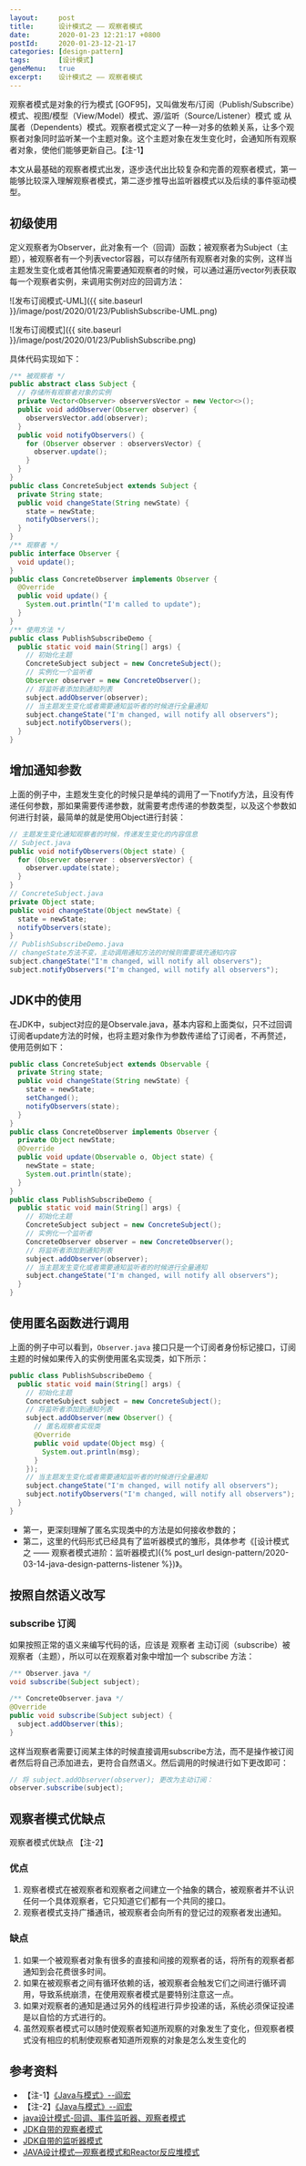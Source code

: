 ```yaml
---
layout:     post
title:      设计模式之 —— 观察者模式
date:       2020-01-23 12:21:17 +0800
postId:     2020-01-23-12-21-17
categories: [design-pattern]
tags:       [设计模式]
geneMenu:   true
excerpt:    设计模式之 —— 观察者模式
---
```


观察者模式是对象的行为模式 [GOF95]，又叫做发布/订阅（Publish/Subscribe）模式、视图/模型（View/Model）模式、源/监听（Source/Listener）模式 或 从属者（Dependents）模式。观察者模式定义了一种一对多的依赖关系，让多个观察者对象同时监听某一个主题对象。这个主题对象在发生变化时，会通知所有观察者对象，使他们能够更新自己。【注-1】

本文从最基础的观察者模式出发，逐步迭代出比较复杂和完善的观察者模式，第一能够比较深入理解观察者模式，第二逐步推导出监听器模式以及后续的事件驱动模型。

## 初级使用

定义观察者为Observer，此对象有一个（回调）函数；被观察者为Subject（主题），被观察者有一个列表vector容器，可以存储所有观察者对象的实例，这样当主题发生变化或者其他情况需要通知观察者的时候，可以通过遍历vector列表获取每一个观察者实例，来调用实例对应的回调方法：

![发布订阅模式-UML]({{ site.baseurl }}/image/post/2020/01/23/PublishSubscribe-UML.png)


![发布订阅模式]({{ site.baseurl }}/image/post/2020/01/23/PublishSubscribe.png)

具体代码实现如下：

```java
/** 被观察者 */
public abstract class Subject {
  // 存储所有观察者对象的实例
  private Vector<Observer> observersVector = new Vector<>();
  public void addObserver(Observer observer) {
    observersVector.add(observer);
  }
  public void notifyObservers() {
    for (Observer observer : observersVector) {
      observer.update();
    }
  }
}
public class ConcreteSubject extends Subject {
  private String state;
  public void changeState(String newState) {
    state = newState;
    notifyObservers();
  }
}
/** 观察者 */
public interface Observer {
  void update();
}
public class ConcreteObserver implements Observer {
  @Override
  public void update() {
    System.out.println("I'm called to update");
  }
}
/** 使用方法 */
public class PublishSubscribeDemo {
  public static void main(String[] args) {
    // 初始化主题
    ConcreteSubject subject = new ConcreteSubject();
    // 实例化一个监听者
    Observer observer = new ConcreteObserver();
    // 将监听者添加到通知列表
    subject.addObserver(observer);
    // 当主题发生变化或者需要通知监听者的时候进行全量通知
    subject.changeState("I'm changed, will notify all observers");
    subject.notifyObservers();
  }
}
```

## 增加通知参数

上面的例子中，主题发生变化的时候只是单纯的调用了一下notify方法，且没有传递任何参数，那如果需要传递参数，就需要考虑传递的参数类型，以及这个参数如何进行封装，最简单的就是使用Object进行封装：

```java
// 主题发生变化通知观察者的时候，传递发生变化的内容信息
// Subject.java
public void notifyObservers(Object state) {
  for (Observer observer : observersVector) {
    observer.update(state);
  }
}
// ConcreteSubject.java
private Object state;
public void changeState(Object newState) {
  state = newState;
  notifyObservers(state);
}
// PublishSubscribeDemo.java
// changeState方法不变，主动调用通知方法的时候则需要填充通知内容
subject.changeState("I'm changed, will notify all observers");
subject.notifyObservers("I'm changed, will notify all observers");
```

## JDK中的使用

在JDK中，subject对应的是Observale.java，基本内容和上面类似，只不过回调订阅者update方法的时候，也将主题对象作为参数传递给了订阅者，不再赘述，使用范例如下：

```java
public class ConcreteSubject extends Observable {
  private String state;
  public void changeState(String newState) {
    state = newState;
    setChanged();
    notifyObservers(state);
  }
}
public class ConcreteObserver implements Observer {
  private Object newState;
  @Override
  public void update(Observable o, Object state) {
    newState = state;
    System.out.println(state);
  }
}
public class PublishSubscribeDemo {
  public static void main(String[] args) {
    // 初始化主题
    ConcreteSubject subject = new ConcreteSubject();
    // 实例化一个监听者
    ConcreteObserver observer = new ConcreteObserver();
    // 将监听者添加到通知列表
    subject.addObserver(observer);
    // 当主题发生变化或者需要通知监听者的时候进行全量通知
    subject.changeState("I'm changed, will notify all observers");
  }
}
```

## 使用匿名函数进行调用

上面的例子中可以看到，`Observer.java` 接口只是一个订阅者身份标记接口，订阅主题的时候如果传入的实例使用匿名实现类，如下所示：

```java
public class PublishSubscribeDemo {
  public static void main(String[] args) {
    // 初始化主题
    ConcreteSubject subject = new ConcreteSubject();
    // 将监听者添加到通知列表
    subject.addObserver(new Observer() {
      // 匿名观察者实现类
      @Override
      public void update(Object msg) {
        System.out.println(msg);
      }
    });
    // 当主题发生变化或者需要通知监听者的时候进行全量通知
    subject.changeState("I'm changed, will notify all observers");
    subject.notifyObservers("I'm changed, will notify all observers");
  }
}
```

* 第一，更深刻理解了匿名实现类中的方法是如何接收参数的；
* 第二，这里的代码形式已经具有了监听器模式的雏形，具体参考《[设计模式之 —— 观察者模式进阶：监听器模式]({% post_url design-pattern/2020-03-14-java-design-patterns-listener %})》。

## 按照自然语义改写

### subscribe 订阅

如果按照正常的语义来编写代码的话，应该是 观察者 主动订阅（subscribe）被观察者（主题），所以可以在观察着对象中增加一个 subscribe 方法：

```java
/** Observer.java */
void subscribe(Subject subject);

/** ConcreteObserver.java */
@Override
public void subscribe(Subject subject) {
  subject.addObserver(this);
}
```
这样当观察者需要订阅某主体的时候直接调用subscribe方法，而不是操作被订阅者然后将自己添加进去，更符合自然语义。然后调用的时候进行如下更改即可：

```java
// 将 subject.addObserver(observer); 更改为主动订阅：
observer.subscribe(subject);
```

## 观察者模式优缺点 

观察者模式优缺点 【注-2】

### 优点
1. 观察者模式在被观察者和观察者之间建立一个抽象的耦合，被观察者并不认识任何一个具体观察者，它只知道它们都有一个共同的接口。
2. 观察者模式支持广播通讯，被观察者会向所有的登记过的观察者发出通知。

### 缺点
1. 如果一个被观察者对象有很多的直接和间接的观察者的话，将所有的观察者都通知到会花费很多时间。
2. 如果在被观察者之间有循环依赖的话，被观察者会触发它们之间进行循环调用，导致系统崩溃，在使用观察者模式是要特别注意这一点。
3. 如果对观察者的通知是通过另外的线程进行异步投递的话，系统必须保证投递是以自恰的方式进行的。
4. 虽然观察者模式可以随时使观察者知道所观察的对象发生了变化，但观察者模式没有相应的机制使观察者知道所观察的对象是怎么发生变化的

## 参考资料

* 【注-1】[《Java与模式》--阎宏](https://book.douban.com/subject/1214074/)
* 【注-2】[《Java与模式》--阎宏](https://book.douban.com/subject/1214074/)
* [java设计模式-回调、事件监听器、观察者模式](https://my.oschina.net/u/923324/blog/792857)
* [JDK自带的观察者模式](https://www.cnblogs.com/duanxz/archive/2013/01/09/2853139.html)
* [JDK自带的监听器模式](https://www.cnblogs.com/duanxz/archive/2013/01/11/2855979.html)
* [JAVA设计模式—观察者模式和Reactor反应堆模式](https://www.cnblogs.com/ssskkk/p/9703926.html)
